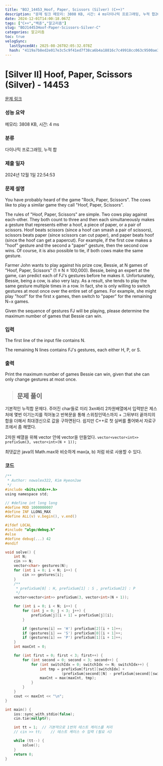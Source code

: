 ```yaml
---
title: "BOJ_14453_Hoof, Paper, Scissors (Silver) (C++)"
description: "문제 링크 메모리: 3808 KB, 시간: 4 ms다이나믹 프로그래밍, 누적 합2024년 12월 1일 22:54:53"
date: 2024-12-01T14:00:18.067Z
tags: ["C++","백준","알고리즘"]
slug: "BOJ14453Hoof-Paper-Scissors-Silver-C"
categories: 알고리즘
toc: true
velogSync:
  lastSyncedAt: 2025-08-26T02:05:32.078Z
  hash: "4119a7b8ed2e017e3c5c9f41ed7f38ca6b4a18816c7c49918cc063c9500ae374"
---
```


# [Silver II] Hoof, Paper, Scissors (Silver) - 14453 

[문제 링크](https://www.acmicpc.net/problem/14453) 

### 성능 요약

메모리: 3808 KB, 시간: 4 ms

### 분류

다이나믹 프로그래밍, 누적 합

### 제출 일자

2024년 12월 1일 22:54:53

### 문제 설명

<p>You have probably heard of the game "Rock, Paper, Scissors". The cows like to play a similar game they call "Hoof, Paper, Scissors".</p>

<p>The rules of "Hoof, Paper, Scissors" are simple. Two cows play against each-other. They both count to three and then each simultaneously makes a gesture that represents either a hoof, a piece of paper, or a pair of scissors. Hoof beats scissors (since a hoof can smash a pair of scissors), scissors beats paper (since scissors can cut paper), and paper beats hoof (since the hoof can get a papercut). For example, if the first cow makes a "hoof" gesture and the second a "paper" gesture, then the second cow wins. Of course, it is also possible to tie, if both cows make the same gesture.</p>

<p>Farmer John wants to play against his prize cow, Bessie, at N games of "Hoof, Paper, Scissors" (1 ≤ N ≤ 100,000). Bessie, being an expert at the game, can predict each of FJ's gestures before he makes it. Unfortunately, Bessie, being a cow, is also very lazy. As a result, she tends to play the same gesture multiple times in a row. In fact, she is only willing to switch gestures at most once over the entire set of games. For example, she might play "hoof" for the first x games, then switch to "paper" for the remaining N−x games.</p>

<p>Given the sequence of gestures FJ will be playing, please determine the maximum number of games that Bessie can win.</p>

### 입력 

 <p>The first line of the input file contains N.</p>

<p>The remaining N lines contains FJ's gestures, each either H, P, or S.</p>

<p> </p>

### 출력 

 <p>Print the maximum number of games Bessie can win, given that she can only change gestures at most once.</p>
 
> ## 문제 풀이

기본적인 누적합 문제다. 주어진 char들로 미리 3xn짜리 2차원배열에서 입력받은 제스처에 몇번 이기는지를 적어놓고 반복문을 통해 스위칭인덱스까지 + 그뒤부터 끝까지의 합을 더해서 최대갱신으로 값을 구하면된다. 쉽지만 C++로 첫 실버를 풀어봐서 자료구조에서 좀 해맸다.

2차원 배열을 위해 vector 안에 vector을 만들었다.
`vector<vector<int>> prefixSum(3, vector<int>(N + 1));`

최댓값은 java의 Math.max와 비슷하게 max(a, b) 처럼 바로 사용할 수 있다.


### 코드
```c
/**
 * Author: nowalex322, Kim HyeonJae
 */
#include <bits/stdc++.h>
using namespace std;

// #define int long long
#define MOD 1000000007
#define INF LLONG_MAX
#define ALL(v) v.begin(), v.end()

#ifdef LOCAL
#include "algo/debug.h"
#else
#define debug(...) 42
#endif

void solve() {
    int N;
    cin >> N;
    vector<char> gestures(N);
    for (int i = 0; i < N; i++) {
        cin >> gestures[i];
    }
    /**
     * prefixSum[0] : H, prefixSum[1] : S , prefixSum[2] : P
     */
    vector<vector<int>> prefixSum(3, vector<int>(N + 1));

    for (int i = 0; i < N; i++) {
        for (int j = 0; j < 3; j++) {
            prefixSum[j][i + 1] = prefixSum[j][i];
        }

        if (gestures[i] == 'H') prefixSum[2][i + 1]++;
        if (gestures[i] == 'S') prefixSum[0][i + 1]++;
        if (gestures[i] == 'P') prefixSum[1][i + 1]++;
    }
    int maxCnt = 0;

    for (int first = 0; first < 3; first++) {
        for (int second = 0; second < 3; second++) {
            for (int switchIdx = 0; switchIdx <= N; switchIdx++) {
                int tmp = prefixSum[first][switchIdx] +
                          (prefixSum[second][N] - prefixSum[second][switchIdx]);
                maxCnt = max(maxCnt, tmp);
            }
        }
    }
    cout << maxCnt << "\n";
}

int main() {
    ios::sync_with_stdio(false);
    cin.tie(nullptr);

    int tt = 1;  // 기본적으로 1번의 테스트 케이스를 처리
    // cin >> tt;    // 테스트 케이스 수 입력 (필요 시)

    while (tt--) {
        solve();
    }
    return 0;
}
```